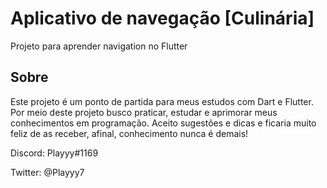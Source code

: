 # Aplicativo de navegação [Culinária]

Projeto para aprender navigation no Flutter

## Sobre

Este projeto é um ponto de partida para meus estudos com Dart e Flutter.
Por meio deste projeto busco praticar, estudar e aprimorar meus conhecimentos em programação.
Aceito sugestões e dicas e ficaria muito feliz de as receber, afinal, conhecimento nunca é demais!

Discord: Playyy#1169

Twitter: @Playyy7
